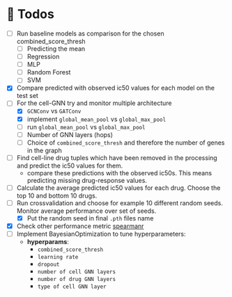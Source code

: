 
# :calendar: Todos 

- [ ] Run baseline models as comparison for the chosen combined_score_thresh
    - [ ] Predicting the mean
    - [ ] Regression
    - [ ] MLP
    - [ ] Random Forest 
    - [ ] SVM
- [x] Compare predicted with observed ic50 values for each model on the test set
- [ ] For the cell-GNN try and monitor multiple architecture
    - [x] `GCNConv` vs `GATConv`
    - [x] implement `global_mean_pool` vs `global_max_pool`
    - [ ] run `global_mean_pool` vs `global_max_pool`
    - [ ] Number of GNN layers (hops)
    - [ ] Choice of `combined_score_thresh` and therefore the number of genes in the graph
- [ ] Find cell-line drug tuples which have been removed in the processing and predict the ic50 values for them. 
    - compare these predictions with the observed ic50s. This means predicting missing drug-response values.    
- [ ] Calculate the average predicted ic50 values for each drug. Choose the top 10 and bottom 10 drugs.
- [ ] Run crossvalidation and choose for example 10 different random seeds. Monitor average performance over set of seeds.
    - [x] Put the random seed in final `.pth` files name
- [x] Check other performance metric [spearmanr](https://docs.scipy.org/doc/scipy/reference/generated/scipy.stats.spearmanr.html)
- [ ] Implement BayesianOptimization to tune hyperparameters:
    - __hyperparams__:
        - `combined_score_thresh`
        - `learning rate`
        - `dropout`
        - `number of cell GNN layers`
        - `number of drug GNN layers`
        - `type of cell GNN layer`